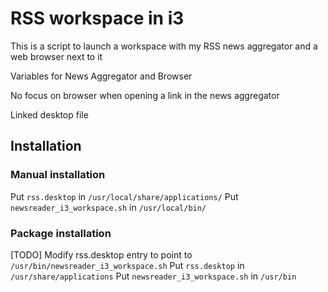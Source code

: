 # RSS workspace in i3

This is a script to launch a workspace with my RSS news aggregator and a web browser next to it

Variables for News Aggregator and Browser

No focus on browser when opening a link in the news aggregator

Linked desktop file

## Installation
### Manual installation
Put `rss.desktop` in `/usr/local/share/applications/`
Put `newsreader_i3_workspace.sh` in `/usr/local/bin/`

### Package installation
[TODO] Modify rss.desktop entry to point to `/usr/bin/newsreader_i3_workspace.sh`
Put `rss.desktop` in `/usr/share/applications`
Put `newsreader_i3_workspace.sh` in `/usr/bin`
